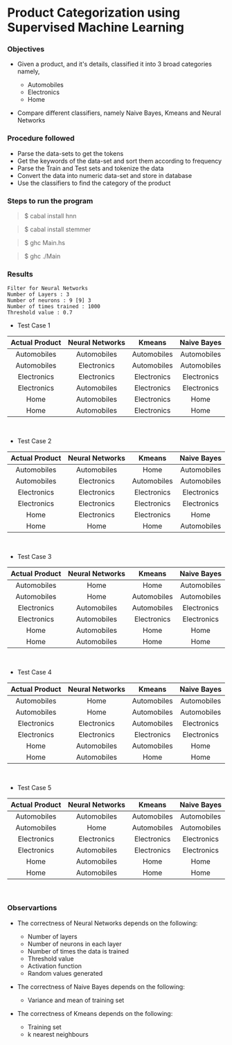 # Product Categorization using Supervised Machine Learning

### Objectives 
* Given a product, and it's details, classified it into 3 broad categories namely,
	* Automobiles
	* Electronics
	* Home

* Compare different classifiers, namely Naive Bayes, Kmeans and Neural Networks

### Procedure followed
* Parse the data-sets to get the tokens
* Get the keywords of the data-set and sort them according to frequency
* Parse the Train and Test sets and tokenize the data
* Convert the data into numeric data-set and store in database
* Use the classifiers to find the category of the product

### Steps to run the program

> $ cabal install hnn

> $ cabal install stemmer

> $ ghc Main.hs

> $ ghc ./Main

### Results

```
Filter for Neural Networks
Number of Layers : 3
Number of neurons : 9 [9] 3
Number of times trained : 1000
Threshold value : 0.7
```

* Test Case 1

| Actual Product | Neural Networks | Kmeans | Naive Bayes |
|:---:|:---:|:---:|:---:|
| Automobiles | Automobiles | Automobiles | Automobiles |
| Automobiles  | Electronics | Automobiles | Automobiles |
| Electronics  | Electronics | Electronics | Electronics |
| Electronics  | Automobiles | Electronics | Electronics |
| Home  | Automobiles | Electronics | Home |
| Home | Automobiles | Electronics | Home |

&nbsp;

* Test Case 2

| Actual Product | Neural Networks | Kmeans | Naive Bayes |
|:---:|:---:|:---:|:---:|
| Automobiles | Automobiles | Home | Automobiles |
| Automobiles  | Electronics | Automobiles | Automobiles |
| Electronics  | Electronics | Electronics | Electronics |
| Electronics  | Electronics | Electronics | Electronics |
| Home | Electronics | Electronics | Home |
| Home | Home | Home | Automobiles |

&nbsp;

* Test Case 3

| Actual Product | Neural Networks | Kmeans | Naive Bayes |
|:---:|:---:|:---:|:---:|
| Automobiles | Home | Home | Automobiles |
| Automobiles  | Home | Automobiles | Automobiles |
| Electronics  | Automobiles | Automobiles | Electronics |
| Electronics  | Automobiles | Electronics | Electronics |
| Home  | Automobiles | Home | Home |
| Home | Automobiles | Home | Home|

&nbsp;

* Test Case 4

| Actual Product | Neural Networks | Kmeans | Naive Bayes |
|:---:|:---:|:---:|:---:|
| Automobiles | Home | Automobiles | Automobiles |
| Automobiles  | Home | Automobiles | Automobiles |
| Electronics  | Electronics | Automobiles | Electronics |
| Electronics  | Electronics | Electronics | Electronics |
| Home  | Automobiles | Automobiles | Home |
| Home | Automobiles | Home | Home |

&nbsp;

* Test Case 5

| Actual Product | Neural Networks | Kmeans | Naive Bayes |
|:---:|:---:|:---:|:---:|
| Automobiles | Automobiles | Automobiles | Automobiles |
| Automobiles  | Home | Automobiles | Automobiles |
| Electronics  | Electronics | Electronics | Electronics |
| Electronics  | Automobiles | Electronics | Electronics |
| Home  | Automobiles | Home | Home |
| Home | Automobiles | Home | Home |

&nbsp;

### Observartions
* The correctness of Neural Networks depends on the following:
	* Number of layers
	* Number of neurons in each layer
	* Number of times the data is trained
	* Threshold value
	* Activation function
	* Random values generated 
* The correctness of Naive Bayes depends on the following:
	* Variance and mean of training set

* The correctness of Kmeans depends on the following:
	* Training set
	* k nearest neighbours


